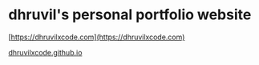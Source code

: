 # dhruvil's personal portfolio website

[https://dhruvilxcode.com](https://dhruvilxcode.com)

[dhruvilxcode.github.io](https://dhruvilxcode.github.io)

